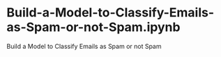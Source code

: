 # Build-a-Model-to-Classify-Emails-as-Spam-or-not-Spam.ipynb
Build a Model to Classify Emails as Spam or not Spam
